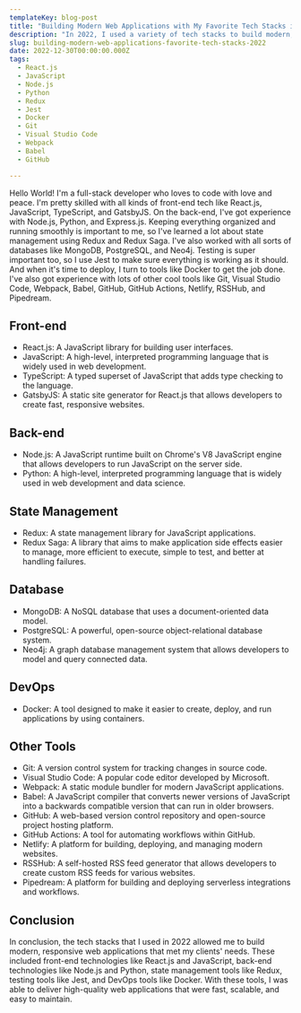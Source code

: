 ```yaml
---
templateKey: blog-post
title: "Building Modern Web Applications with My Favorite Tech Stacks in 2022"
description: "In 2022, I used a variety of tech stacks to build modern, responsive web applications. These included front-end technologies like React.js and JavaScript, back-end technologies like Node.js and Python, state management tools like Redux, and testing tools like Jest. I also utilized DevOps tools like Docker to ensure that my applications ran smoothly. These tech stacks enabled me to deliver high-quality web applications that met my clients' needs."
slug: building-modern-web-applications-favorite-tech-stacks-2022
date: 2022-12-30T00:00:00.000Z
tags:
  - React.js
  - JavaScript
  - Node.js
  - Python
  - Redux
  - Jest
  - Docker
  - Git
  - Visual Studio Code
  - Webpack
  - Babel
  - GitHub

---
```


Hello World! I'm a full-stack developer who loves to code with love and peace. I'm pretty skilled with all kinds of front-end tech like React.js, JavaScript, TypeScript, and GatsbyJS. On the back-end, I've got experience with Node.js, Python, and Express.js. Keeping everything organized and running smoothly is important to me, so I've learned a lot about state management using Redux and Redux Saga. I've also worked with all sorts of databases like MongoDB, PostgreSQL, and Neo4j. Testing is super important too, so I use Jest to make sure everything is working as it should. And when it's time to deploy, I turn to tools like Docker to get the job done. I've also got experience with lots of other cool tools like Git, Visual Studio Code, Webpack, Babel, GitHub, GitHub Actions, Netlify, RSSHub, and Pipedream.

## Front-end
- React.js: A JavaScript library for building user interfaces.
- JavaScript: A high-level, interpreted programming language that is widely used in web development.
- TypeScript: A typed superset of JavaScript that adds type checking to the language.
- GatsbyJS: A static site generator for React.js that allows developers to create fast, responsive websites.

## Back-end
- Node.js: A JavaScript runtime built on Chrome's V8 JavaScript engine that allows developers to run JavaScript on the server side.
- Python: A high-level, interpreted programming language that is widely used in web development and data science.

## State Management
- Redux: A state management library for JavaScript applications.
- Redux Saga: A library that aims to make application side effects easier to manage, more efficient to execute, simple to test, and better at handling failures.

## Database
- MongoDB: A NoSQL database that uses a document-oriented data model.
- PostgreSQL: A powerful, open-source object-relational database system.
- Neo4j: A graph database management system that allows developers to model and query connected data.

## DevOps
- Docker: A tool designed to make it easier to create, deploy, and run applications by using containers.

## Other Tools
- Git: A version control system for tracking changes in source code.
- Visual Studio Code: A popular code editor developed by Microsoft.
- Webpack: A static module bundler for modern JavaScript applications.
- Babel: A JavaScript compiler that converts newer versions of JavaScript into a backwards compatible version that can run in older browsers.
- GitHub: A web-based version control repository and open-source project hosting platform.
- GitHub Actions: A tool for automating workflows within GitHub.
- Netlify: A platform for building, deploying, and managing modern websites.
- RSSHub: A self-hosted RSS feed generator that allows developers to create custom RSS feeds for various websites.
- Pipedream: A platform for building and deploying serverless integrations and workflows.

## Conclusion

In conclusion, the tech stacks that I used in 2022 allowed me to build modern, responsive web applications that met my clients' needs. These included front-end technologies like React.js and JavaScript, back-end technologies like Node.js and Python, state management tools like Redux, testing tools like Jest, and DevOps tools like Docker. With these tools, I was able to deliver high-quality web applications that were fast, scalable, and easy to maintain.
